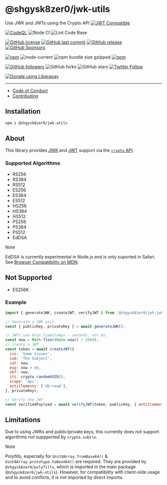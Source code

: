 # @shgysk8zer0/jwk-utils

Use JWK and JWTs using the Crypto API
[![JWT Compatible](https://jwt.io/img/badge-compatible.svg)](https://jwt.io/)

[![CodeQL](https://github.com/shgysk8zer0/jwk-utils/actions/workflows/codeql-analysis.yml/badge.svg)](https://github.com/shgysk8zer0/jwk-utils/actions/workflows/codeql-analysis.yml)
![Node CI](https://github.com/shgysk8zer0/jwk-utils/workflows/Node%20CI/badge.svg)
![Lint Code Base](https://github.com/shgysk8zer0/jwk-utils/workflows/Lint%20Code%20Base/badge.svg)

[![GitHub license](https://img.shields.io/github/license/shgysk8zer0/jwk-utils.svg)](https://github.com/shgysk8zer0/jwk-utils/blob/master/LICENSE)
[![GitHub last commit](https://img.shields.io/github/last-commit/shgysk8zer0/jwk-utils.svg)](https://github.com/shgysk8zer0/jwk-utils/commits/master)
[![GitHub release](https://img.shields.io/github/release/shgysk8zer0/jwk-utils?logo=github)](https://github.com/shgysk8zer0/jwk-utils/releases)
[![GitHub Sponsors](https://img.shields.io/github/sponsors/shgysk8zer0?logo=github)](https://github.com/sponsors/shgysk8zer0)

[![npm](https://img.shields.io/npm/v/@shgysk8zer0/jwk-utils)](https://www.npmjs.com/package/@shgysk8zer0/jwk-utils)
![node-current](https://img.shields.io/node/v/@shgysk8zer0/jwk-utils)
![npm bundle size gzipped](https://img.shields.io/bundlephobia/minzip/@shgysk8zer0/jwk-utils)
[![npm](https://img.shields.io/npm/dw/@shgysk8zer0/jwk-utils?logo=npm)](https://www.npmjs.com/package/@shgysk8zer0/jwk-utils)

[![GitHub followers](https://img.shields.io/github/followers/shgysk8zer0.svg?style=social)](https://github.com/shgysk8zer0)
![GitHub forks](https://img.shields.io/github/forks/shgysk8zer0/jwk-utils.svg?style=social)
![GitHub stars](https://img.shields.io/github/stars/shgysk8zer0/jwk-utils.svg?style=social)
[![Twitter Follow](https://img.shields.io/twitter/follow/shgysk8zer0.svg?style=social)](https://twitter.com/shgysk8zer0)

[![Donate using Liberapay](https://img.shields.io/liberapay/receives/shgysk8zer0.svg?logo=liberapay)](https://liberapay.com/shgysk8zer0/donate "Donate using Liberapay")
- - -

- [Code of Conduct](./.github/CODE_OF_CONDUCT.md)
- [Contributing](./.github/CONTRIBUTING.md)

## Installation

```bash
npm i @shgysk8zer0/jwk-utils
```

## About
This library provides [JWK](https://developer.mozilla.org/en-US/docs/Web/API/SubtleCrypto/importKey#json_web_key)
and [JWT](https://jwt.io/) support via the [`crypto` API](https://developer.mozilla.org/en-US/docs/Web/API/Crypto).

### Supported Algorithms
- RS256
- RS384
- RS512
- ES256
- ES384
- ES512
- HS256
- HS384
- HS512
- PS256
- PS384
- PS512
- EdDSA

> [!Note]
> EdDSA is currently experimental in Node.js and is only suported in Safari. See [Browser Compatibility on MDN](https://developer.mozilla.org/en-US/docs/Web/API/SubtleCrypto/sign#browser_compatibility).

## Not Supported
- ES256K

### Example

```js
import { generateJWK, createJWT, verifyJWT } from '@shgysk8zer0/jwt-jwk';

// Generate a JWK pair
const { publicKey, privateKey } = await generateJWK();

// JWTs use Unix timestamps - seconds, not ms.
const now = Math.floor(Date.now() / 1000);
// Create a JWT
const token = await createJWT({
  iss: 'Some issuer',
  sub: 'The Subject',
  iat: now,
  exp: now + 60,
  nbf: now,
  jti: crypto.randomUUID(),
  scope: 'api',
  entitlements: ['db:read'],
}, privateKey);

// Verify the JWT
const verifiedPayload = await verifyJWT(token, publicKey, { entitlements: ['db:read'] });
```

## Limitations

Due to using JWKs and public/private keys, this currently does not support algorithms
not suppported by `crypto.subtle`.

> [!Note]
> Polyfills, especially for `Unit8Array.fromBase64()` & `Uint8Array.prototype.toBase64()` are required. They are
> provided by `@shgysk8zer0/polyfills`, which is imported in the main package (`@shgysk8zer0/jwk-utils`). However,
for compatibility with client-side usage and to avoid conflicts, it is not imported by direct imports.
